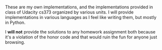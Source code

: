 These are my own implementations, and the implementations provided in class of Udacity cs373 organized by various units. 
I will provide implementations in various languages as I feel like writing them, but mostly in Python.

I **will not** provide the solutions to any homework assignment both because it's a violation of the honor code and that would ruin the fun for anyone just browsing.
